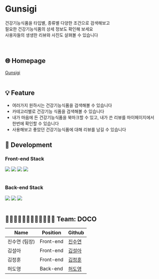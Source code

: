 # Gunsigi

건강기능식품을 타입별, 종류별 다양한 조건으로 검색해보고<br />
필요한 건강기능식품의 상세 정보도 확인해 보세요<br />
사용자들의 생생한 리뷰와 사진도 살펴볼 수 있습니다<br />
<br />
<br />

## 🌐 Homepage

[Gunsigi](https://www.gunsigi.com/)
<br />
<br />

## 💡 Feature

- 여러가지 원하시는 건강기능식품을 검색해볼 수 있습니다
- 카테고리별로 건강기능 식품을 검색해볼 수 있습니다
- 내가 마음에 든 건강기능식품을 북마크할 수 있고, 내가 쓴 리뷰를 마이페이지에서 한번에 확인할 수 있습니다
- 사용해보고 좋았던 건강기능식품에 대해 리뷰를 남길 수 있습니다
  <br />

## 🧰 Development

### Front-end Stack

<img src="https://img.shields.io/badge/html-E34F26?style=for-the-badge&logo=html5&logoColor=white"> <img src="https://img.shields.io/badge/css-1572B6?style=for-the-badge&logo=css3&logoColor=white">
<img src="https://img.shields.io/badge/javascript-F7DF1E?style=for-the-badge&logo=javascript&logoColor=black">
<img src="https://img.shields.io/badge/react-61DAFB?style=for-the-badge&logo=react&logoColor=black">
<br />
<br />

### Back-end Stack

<img src="https://img.shields.io/badge/node.js-228B22?style=for-the-badge&logo=node.js&logoColor=white"> <img src="https://img.shields.io/badge/express-006400?style=for-the-badge&logo=express&logoColor=white">
<img src="https://img.shields.io/badge/json%20web%20tokens-8A2BE2?style=for-the-badge&logo=json%20web%20tokens&logoColor=white">
<br />
<br />

## 🧑🏻‍💻👩🏻‍💻🧑🏻‍💻👩🏻‍💻 Team: DOCO

| Name          | Position  | Github                                  |
| ------------- | --------- | --------------------------------------- |
| 진수연 (팀장) | Front-end | [진수연](https://github.com/Jin-suyeon) |
| 김설아        | Front-end | [김설아](https://github.com/seola25)    |
| 김정훈        | Front-end | [김정훈](https://github.com/junghoonme)  |
| 허도영        | Back-end  | [허도영](https://github.com/iidd0101)   |
